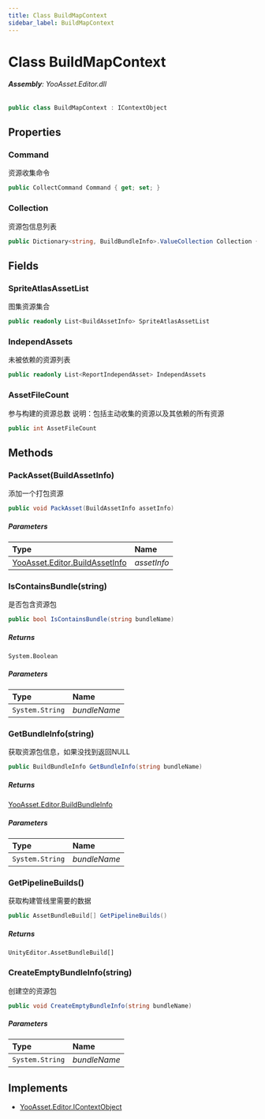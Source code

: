 ```yaml
---
title: Class BuildMapContext
sidebar_label: BuildMapContext
---
```

# Class BuildMapContext


###### **Assembly**: YooAsset.Editor.dll

```csharp title="Declaration"
public class BuildMapContext : IContextObject
```
## Properties
### Command
资源收集命令

```csharp title="Declaration"
public CollectCommand Command { get; set; }
```
### Collection
资源包信息列表

```csharp title="Declaration"
public Dictionary<string, BuildBundleInfo>.ValueCollection Collection { get; }
```
## Fields
### SpriteAtlasAssetList
图集资源集合

```csharp title="Declaration"
public readonly List<BuildAssetInfo> SpriteAtlasAssetList
```
### IndependAssets
未被依赖的资源列表

```csharp title="Declaration"
public readonly List<ReportIndependAsset> IndependAssets
```
### AssetFileCount
参与构建的资源总数
说明：包括主动收集的资源以及其依赖的所有资源

```csharp title="Declaration"
public int AssetFileCount
```
## Methods
### PackAsset(BuildAssetInfo)
添加一个打包资源

```csharp title="Declaration"
public void PackAsset(BuildAssetInfo assetInfo)
```

##### Parameters

| Type | Name |
|:--- |:--- |
| [YooAsset.Editor.BuildAssetInfo](../YooAsset.Editor/BuildAssetInfo.md) | *assetInfo* |

### IsContainsBundle(string)
是否包含资源包

```csharp title="Declaration"
public bool IsContainsBundle(string bundleName)
```

##### Returns

`System.Boolean`

##### Parameters

| Type | Name |
|:--- |:--- |
| `System.String` | *bundleName* |

### GetBundleInfo(string)
获取资源包信息，如果没找到返回NULL

```csharp title="Declaration"
public BuildBundleInfo GetBundleInfo(string bundleName)
```

##### Returns

[YooAsset.Editor.BuildBundleInfo](../YooAsset.Editor/BuildBundleInfo.md)

##### Parameters

| Type | Name |
|:--- |:--- |
| `System.String` | *bundleName* |

### GetPipelineBuilds()
获取构建管线里需要的数据

```csharp title="Declaration"
public AssetBundleBuild[] GetPipelineBuilds()
```

##### Returns

`UnityEditor.AssetBundleBuild[]`
### CreateEmptyBundleInfo(string)
创建空的资源包

```csharp title="Declaration"
public void CreateEmptyBundleInfo(string bundleName)
```

##### Parameters

| Type | Name |
|:--- |:--- |
| `System.String` | *bundleName* |


## Implements

* [YooAsset.Editor.IContextObject](../YooAsset.Editor/IContextObject.md)
